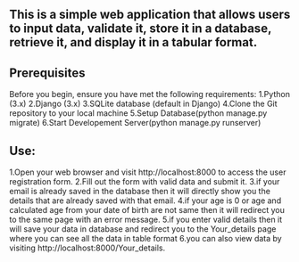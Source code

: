 ## This is a simple web application that allows users to input data, validate it, store it in a database, retrieve it, and display it in a tabular format.

## Prerequisites
Before you begin, ensure you have met the following requirements:
1.Python (3.x)
2.Django (3.x)
3.SQLite database (default in Django)
4.Clone the Git repository to your local machine
5.Setup Database(python manage.py migrate)
6.Start Developement Server(python manage.py runserver)


## Use:
1.Open your web browser and visit http://localhost:8000 to access the user registration form.
2.Fill out the form with valid data and submit it.
3.if your email is already saved in the database then it will directly show you the details that are already saved with that email.
4.if your age is 0 or age and calculated age from your date of birth are not same then it will redirect you to the same page with an error message.
5.if you enter valid details then it will save your data in database and redirect you to the Your_details page where you can see all the data in table format
6.you can also view data by visiting http://localhost:8000/Your_details.
